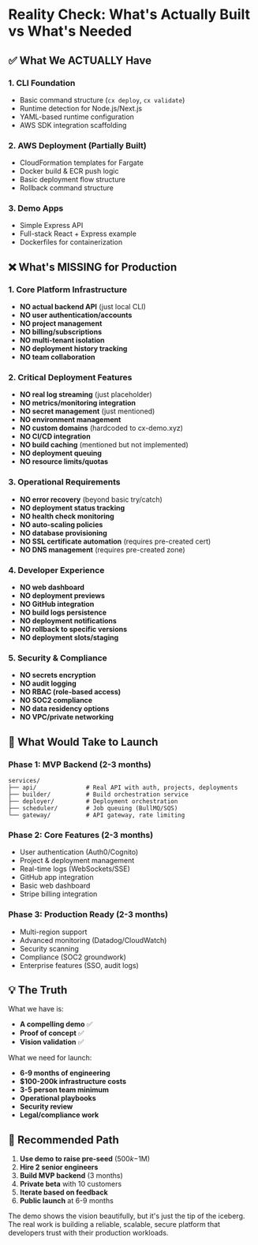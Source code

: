 # Reality Check: What's Actually Built vs What's Needed

## ✅ What We ACTUALLY Have

### 1. CLI Foundation
- Basic command structure (`cx deploy`, `cx validate`)
- Runtime detection for Node.js/Next.js
- YAML-based runtime configuration
- AWS SDK integration scaffolding

### 2. AWS Deployment (Partially Built)
- CloudFormation templates for Fargate
- Docker build & ECR push logic
- Basic deployment flow structure
- Rollback command structure

### 3. Demo Apps
- Simple Express API
- Full-stack React + Express example
- Dockerfiles for containerization

## ❌ What's MISSING for Production

### 1. Core Platform Infrastructure
- **NO actual backend API** (just local CLI)
- **NO user authentication/accounts**
- **NO project management**
- **NO billing/subscriptions**
- **NO multi-tenant isolation**
- **NO deployment history tracking**
- **NO team collaboration**

### 2. Critical Deployment Features
- **NO real log streaming** (just placeholder)
- **NO metrics/monitoring integration**
- **NO secret management** (just mentioned)
- **NO environment management**
- **NO custom domains** (hardcoded to cx-demo.xyz)
- **NO CI/CD integration**
- **NO build caching** (mentioned but not implemented)
- **NO deployment queuing**
- **NO resource limits/quotas**

### 3. Operational Requirements
- **NO error recovery** (beyond basic try/catch)
- **NO deployment status tracking**
- **NO health check monitoring**
- **NO auto-scaling policies**
- **NO database provisioning**
- **NO SSL certificate automation** (requires pre-created cert)
- **NO DNS management** (requires pre-created zone)

### 4. Developer Experience
- **NO web dashboard**
- **NO deployment previews**
- **NO GitHub integration**
- **NO build logs persistence**
- **NO deployment notifications**
- **NO rollback to specific versions**
- **NO deployment slots/staging**

### 5. Security & Compliance
- **NO secrets encryption**
- **NO audit logging**
- **NO RBAC (role-based access)**
- **NO SOC2 compliance**
- **NO data residency options**
- **NO VPC/private networking**

## 🎯 What Would Take to Launch

### Phase 1: MVP Backend (2-3 months)
```
services/
├── api/              # Real API with auth, projects, deployments
├── builder/          # Build orchestration service
├── deployer/         # Deployment orchestration
├── scheduler/        # Job queuing (BullMQ/SQS)
└── gateway/          # API gateway, rate limiting
```

### Phase 2: Core Features (2-3 months)
- User authentication (Auth0/Cognito)
- Project & deployment management
- Real-time logs (WebSockets/SSE)
- GitHub app integration
- Basic web dashboard
- Stripe billing integration

### Phase 3: Production Ready (2-3 months)
- Multi-region support
- Advanced monitoring (Datadog/CloudWatch)
- Security scanning
- Compliance (SOC2 groundwork)
- Enterprise features (SSO, audit logs)

## 💡 The Truth

What we have is:
- **A compelling demo** ✅
- **Proof of concept** ✅
- **Vision validation** ✅

What we need for launch:
- **6-9 months of engineering**
- **$100-200k infrastructure costs**
- **3-5 person team minimum**
- **Operational playbooks**
- **Security review**
- **Legal/compliance work**

## 🚀 Recommended Path

1. **Use demo to raise pre-seed** ($500k-$1M)
2. **Hire 2 senior engineers**
3. **Build MVP backend** (3 months)
4. **Private beta** with 10 customers
5. **Iterate based on feedback**
6. **Public launch** at 6-9 months

The demo shows the vision beautifully, but it's just the tip of the iceberg. The real work is building a reliable, scalable, secure platform that developers trust with their production workloads.